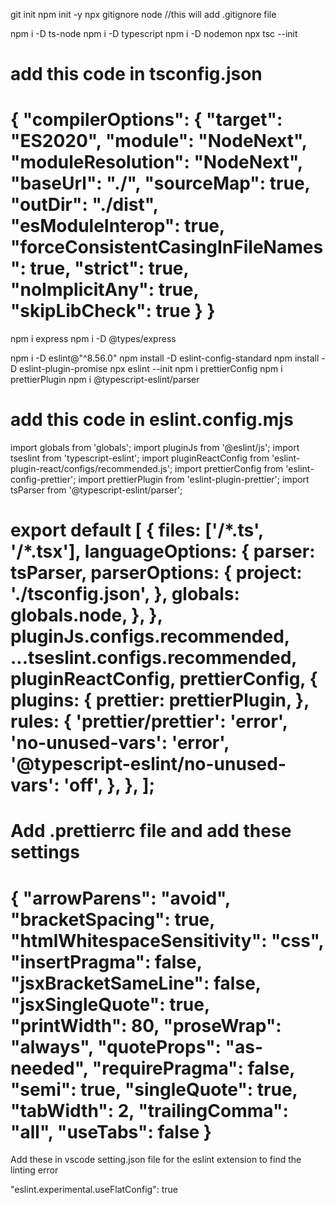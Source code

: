 
git init
npm init -y
npx gitignore node   //this will add .gitignore file



npm i -D ts-node
npm i -D typescript
npm i -D nodemon
npx tsc --init

add this code in tsconfig.json
=====================
{
  "compilerOptions": {
    "target": "ES2020",
    "module": "NodeNext",
    "moduleResolution": "NodeNext",
    "baseUrl": "./",
    "sourceMap": true,
    "outDir": "./dist",
    "esModuleInterop": true,
    "forceConsistentCasingInFileNames": true,
    "strict": true,
    "noImplicitAny": true,
    "skipLibCheck": true
  }
}
=====================




npm i express 
npm i -D @types/express
 
npm i -D eslint@"^8.56.0"
npm install -D eslint-config-standard
npm install -D eslint-plugin-promise
npx eslint --init
npm i prettierConfig 
npm i prettierPlugin 
npm i @typescript-eslint/parser

add this code in eslint.config.mjs
=====================
import globals from 'globals';
import pluginJs from '@eslint/js';
import tseslint from 'typescript-eslint';
import pluginReactConfig from 'eslint-plugin-react/configs/recommended.js';
import prettierConfig from 'eslint-config-prettier';
import prettierPlugin from 'eslint-plugin-prettier';
import tsParser from '@typescript-eslint/parser';


export default [
  {
    files: ['**/*.ts', '**/*.tsx'],
    languageOptions: {
      parser: tsParser,
      parserOptions: {
        project: './tsconfig.json',
      },
      globals: globals.node,
    },
  },
  pluginJs.configs.recommended,
  ...tseslint.configs.recommended,
  pluginReactConfig,
  prettierConfig,
  {
    plugins: {
      prettier: prettierPlugin,
    },
    rules: {
      'prettier/prettier': 'error',
      'no-unused-vars': 'error',
      '@typescript-eslint/no-unused-vars': 'off',
    },
  },
];
=====================


 

Add .prettierrc file and add these settings
=====================
{
  "arrowParens": "avoid",
  "bracketSpacing": true,
  "htmlWhitespaceSensitivity": "css",
  "insertPragma": false,
  "jsxBracketSameLine": false,
  "jsxSingleQuote": true,
  "printWidth": 80,
  "proseWrap": "always",
  "quoteProps": "as-needed",
  "requirePragma": false,
  "semi": true,
  "singleQuote": true,
  "tabWidth": 2,
  "trailingComma": "all",
  "useTabs": false
}
=====================

Add these in vscode setting.json file for the eslint extension to find the linting error


"eslint.experimental.useFlatConfig": true



